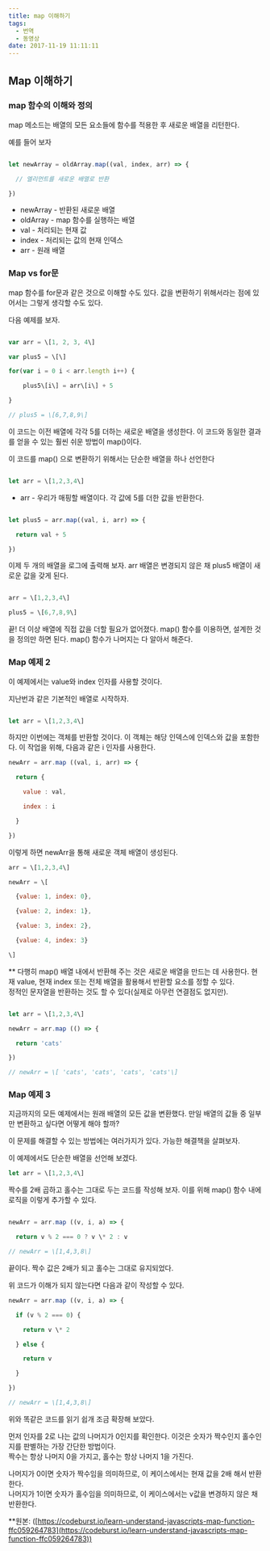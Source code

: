 ```yaml
---
title: map 이해하기
tags:
  - 번역
  - 동영상
date: 2017-11-19 11:11:11
---
```

## [](#Map-이해하기 "Map 이해하기")Map 이해하기

### [](#map-함수의-이해와-정의 "map 함수의 이해와 정의")map 함수의 이해와 정의

map 메소드는 배열의 모든 요소들에 함수를 적용한 후 새로운 배열을 리턴한다.

예를 들어 보자

```javascript

let newArray = oldArray.map((val, index, arr) => {

  // 엘리먼트를 새로운 배열로 반환

})

```
*   newArray - 반환된 새로운 배열
*   oldArray - map 함수를 실행하는 배열
*   val - 처리되는 현재 값
*   index - 처리되는 값의 현재 인덱스
*   arr - 원래 배열

### [](#Map-vs-for문 "Map vs for문")Map vs for문

map 함수를 for문과 같은 것으로 이해할 수도 있다. 값을 변환하기 위해서라는 점에 있어서는 그렇게 생각할 수도 있다.

다음 예제를 보자.

```javascript

var arr = \[1, 2, 3, 4\]

var plus5 = \[\]

for(var i = 0 i < arr.length i++) {

    plus5\[i\] = arr\[i\] + 5

}

// plus5 = \[6,7,8,9\]

```

이 코드는 이전 배열에 각각 5를 더하는 새로운 배열을 생성한다. 이 코드와 동일한 결과를 얻을 수 있는 훨씬 쉬운 방법이 map()이다.

이 코드를 map() 으로 변환하기 위해서는 단순한 배열을 하나 선언한다  

```javascript

let arr = \[1,2,3,4\]
```

*   arr - 우리가 매핑할 배열이다. 각 값에 5를 더한 값을 반환한다.

```javascript

let plus5 = arr.map((val, i, arr) => {

  return val + 5

})

```

이제 두 개의 배열을 로그에 출력해 보자. arr 배열은 변경되지 않은 채 plus5 배열이 새로운 값을 갖게 된다.  

```javascript

arr = \[1,2,3,4\]

plus5 = \[6,7,8,9\]

```

끝! 더 이상 배열에 직접 값을 더할 필요가 없어졌다. map() 함수를 이용하면, 설계한 것을 정의만 하면 된다. map() 함수가 나머지는 다 알아서 해준다.

### [](#Map-예제-2 "Map 예제 2")Map 예제 2

이 예제에서는 value와 index 인자를 사용할 것이다.

지난번과 같은 기본적인 배열로 시작하자.  

```javascript

let arr = \[1,2,3,4\]
```
하지만 이번에는 객체를 반환할 것이다. 이 객체는 해당 인덱스에 인덱스와 값을 포함한다. 이 작업을 위해, 다음과 같은 i 인자를 사용한다.


```javascript
newArr = arr.map ((val, i, arr) => {

  return { 

    value : val, 

    index : i 

  }

})

```

이렇게 하면 newArr을 통해 새로운 객체 배열이 생성된다.

```javascript
arr = \[1,2,3,4\]

newArr = \[

  {value: 1, index: 0},

  {value: 2, index: 1},

  {value: 3, index: 2},

  {value: 4, index: 3}

\]

```

\*\* 다행히 map() 배열 내에서 반환해 주는 것은 새로운 배열을 만드는 데 사용한다. 현재 value, 현재 index 또는 전체 배열을 활용해서 반환할 요소를 정할 수 있다.  
정적인 문자열을 반환하는 것도 할 수 있다(실제로 아무런 연결점도 없지만).

```javascript

let arr = \[1,2,3,4\]

newArr = arr.map (() => { 

  return 'cats' 

})

// newArr = \[ 'cats', 'cats', 'cats', 'cats'\]

```

### [](#Map-예제-3 "Map 예제 3")Map 예제 3

지금까지의 모든 예제에서는 원래 배열의 모든 값을 변환했다. 만일 배열의 값들 중 일부만 변환하고 싶다면 어떻게 해야 할까?

이 문제를 해결할 수 있는 방법에는 여러가지가 있다. 가능한 해결책을 살펴보자.

이 예제에서도 단순한 배열을 선언해 보겠다.  

```javascript
let arr = \[1,2,3,4\]
```

짝수를 2배 곱하고 홀수는 그대로 두는 코드를 작성해 보자. 이를 위해 map() 함수 내에 로직을 이렇게 추가할 수 있다.  

```javascript

newArr = arr.map ((v, i, a) => { 

  return v % 2 === 0 ? v \* 2 : v

// newArr = \[1,4,3,8\]
```
끝이다. 짝수 값은 2배가 되고 홀수는 그대로 유지되었다.

위 코드가 이해가 되지 않는다면 다음과 같이 작성할 수 있다.  

```javascript
newArr = arr.map ((v, i, a) => { 

  if (v % 2 === 0) { 

    return v \* 2 

  } else { 

    return v 

  } 

})

// newArr = \[1,4,3,8\]
```

위와 똑같은 코드를 읽기 쉽개 조금 확장해 보았다.

먼저 인자를 2로 나는 값의 나머지가 0인지를 확인한다. 이것은 숫자가 짝수인지 홀수인지를 판별하는 가장 간단한 방법이다.  
짝수는 항상 나머지 0을 가지고, 홀수는 항상 나머지 1을 가진다.

나머지가 0이면 숫자가 짝수임을 의미하므로, 이 케이스에서는 현재 값을 2배 해서 반환한다.  
나머지가 1이면 숫자가 홀수임을 의미하므로, 이 케이스에서는 v값을 변경하지 않은 채 반환한다.

\*\*원본: ([https://codeburst.io/learn-understand-javascripts-map-function-ffc059264783](https://codeburst.io/learn-understand-javascripts-map-function-ffc059264783))